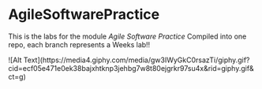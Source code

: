 # AgileSoftwarePractice

This is the labs for the module *Agile Software Practice* Compiled into one repo, each branch represents a Weeks lab!!


<p float="center">
![Alt Text](https://media4.giphy.com/media/gw3IWyGkC0rsazTi/giphy.gif?cid=ecf05e471e0ek38bajxhtknp3jehbg7w8t80ejgrkr97su4x&rid=giphy.gif&ct=g)
</p>

